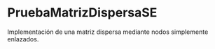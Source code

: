 # PruebaMatrizDispersaSE
Implementación de una matriz dispersa mediante nodos simplemente enlazados.
